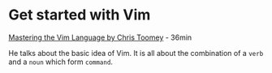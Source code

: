 # Get started with Vim

[Mastering the Vim Language by Chris Toomey](https://www.youtube.com/watch?v=wlR5gYd6um0) - 36min

He talks about the basic idea of Vim. It is all about the combination of a `verb` and a `noun` which form `command`.